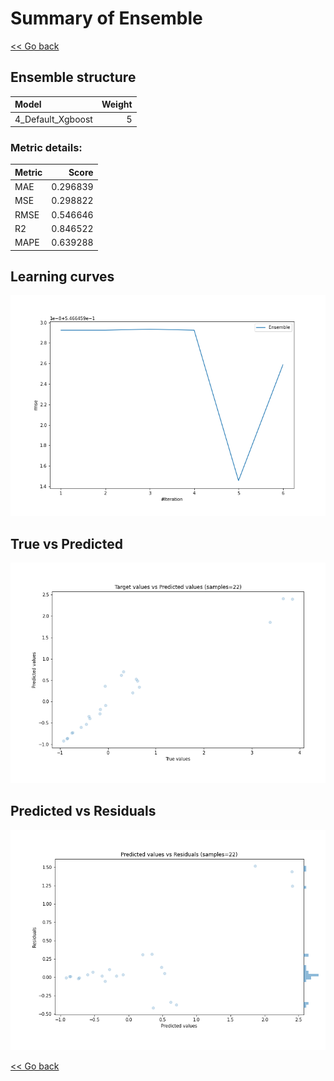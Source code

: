 # Summary of Ensemble

[<< Go back](../README.md)


## Ensemble structure
| Model             |   Weight |
|:------------------|---------:|
| 4_Default_Xgboost |        5 |

### Metric details:
| Metric   |    Score |
|:---------|---------:|
| MAE      | 0.296839 |
| MSE      | 0.298822 |
| RMSE     | 0.546646 |
| R2       | 0.846522 |
| MAPE     | 0.639288 |



## Learning curves
![Learning curves](learning_curves.png)
## True vs Predicted

![True vs Predicted](true_vs_predicted.png)


## Predicted vs Residuals

![Predicted vs Residuals](predicted_vs_residuals.png)



[<< Go back](../README.md)
